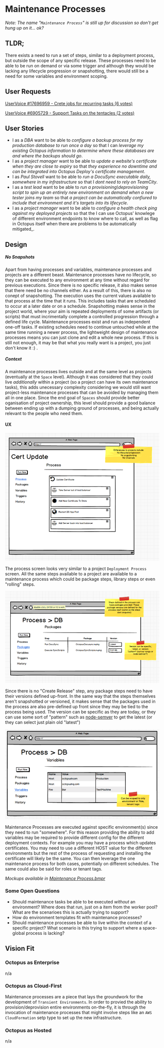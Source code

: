 # Maintenance Processes #
_Note: The name "`Maintenance Process`" is still up for discussion so don't get hung up on it... ok?_

## TLDR; ##
There exists a need to run a set of steps, similar to a deployment process, but outside the scope of any specific release. These processes need to be able to be run on demand or via some trigger and although they would be lacking any lifecycle progression or snapshotting, there would still be a need for some variables and environment scoping.

## User Requests ##
[UserVoice #17696959 - Crete jobs for recurring tasks (6 votes)](https://octopusdeploy.uservoice.com/forums/170787-general/suggestions/17696959-create-jobs-for-recurring-tasks-use-permissions-t)

[UserVoice #6905729 - Support Tasks on the tentacles (2 votes)](https://octopusdeploy.uservoice.com/forums/170787-general/suggestions/6905729-support-task-on-the-tentacles)

## User Stories ##
* I as a _DBA_ want to be able to _configure a backup process for my production database to run once a day_ so that I can _leverage my existing Octopus information to determine where these databases are and where the backups should go_.
* I as a _project manager_ want to be able to _update a website's certificate when they are close to expiry_ so that _they experience no downtime and can be integrated into Octopus Deploy's certificate management_.
* I as _Paul Stovell_ want to be able to _run a DocuSync executable daily, somewhere in my infrastructure_ so that I _dont need to rely on TeamCity_.
* I as a _test lead_ want to be able to _run a provisioning\deprovisioning script to spin up an entirely new environment on demand when a new tester joins my team_ so that _a project can be automatically confiured to include that environment and it's targets into its lifecycle_. 
* I as a _project manager_ want to be able to _configure a health check ping against my deployed projects_ so that the I can use Octopus' knowlege of different environment endpoints to know where to call, as well as flag in Octopus itself when there are problems to be automatically mitigated_.

## Design ##
##### No Snapshots #####
Apart from having processes and variables, maintenance processes and projects are a different beast. Maintenance processes have no lifecycle, so they can be executed to any environment at any time without regard for previous executions. Since there is no specific release, it also makes sense that there need be no channels either. As a result of this, there is also no conept of snapshotting. The execution uses the current values available to that process at the time that it runs. This includes tasks that are scheduled to occur at a later date or on a schedule. Snapshotting makes sense in the project world, where your aim is repeated deployments of some artifacts (or scripts) that must incrimentally complete a controlled progression through a defined life cycle. Maintenance processes exist and run as independent one-off tasks. If existing schedules need to continue untouched while at the same time running a newer process, the lightweight design of maintenance processes means you can just clone and edit a whole new process. If this is still not enough, it may be that what you really want is a project, you just don't know it :) .

##### Context #####
A maintenance processes lives outside and at the same level as projects (eventually at the `Space` level). Although it was considered that they could live _additionally_ within a project (so a project can have its own maintenance tasks), this adds unecessary complexity considering we would still want project-less maintenance processes that can be avoided by managing them all in one place. Since the end goal of `Spaces` should provide better oganisation of project ownership, this level should provide a good balance between ending up with a dumping ground of processes, and being actually relevant to the people who need them.


#### UX ####
![Process Screen](Process_Screen.png)

The process screen looks very similar to a project `Deployment Process` screen. All the same steps available to a project are available to a maintenance process which could be package steps, library steps or even "rolling" steps.

![Packages Screen](Packages_Screen.png)

Since there is no "Create Release" step, any package steps need to have their versions defined up-front. In the same way that the steps themselves aren't snapshotted or versioned, it makes sense that the packages used in the process are also pre-defined up front since they may be tied to the process being used. The version can be specific as they are today, or they can use some sort of "pattern" such as [node-semver](https://github.com/npm/node-semver) to get the latest (or they can select just plain old "latest")

![Process Variables](Process_Variables.png)

Maintenance Processes are executed against specific environment(s) since they need to run "somewhere". For this reason providing the ability to add variables may be required to provide different config for the different deployment contexts. For example you may have a process which updates certificates. You may need to use a different HOST value for the different environments but the rest of the process of requesting and installing the certificate will likely be the same. You can then leverage the one maintenance process for both cases, potentially on different schedules. The same could also be said for roles or tenant tags.


_Mockups available in [Maintenance Process.bmpr](./Maintenance_Process.bmpr)_

### Some Open Questions ###
* Should maintenance tasks be able to be executed _without_ an environment? Where does that run, just on a item from the worker pool? What are the scenarioes this is actually trying to support?
* How do environment templates fit with maintenance processes?
* Should maintenance processes be able to live within the context of a specific project? What scenario is this trying to support where a space-global process is lacking?

## Vision Fit ##
### Octopus as Enterprise ###
n/a

### Octopus as Cloud-First ###
Maintenance processes are a piece that lays the groundwork for the development of `Transient Environments`. In order to provied the ability to provision/deprovision entire environments on-the-fly, it is through the invocation of maintenance processes that might involve steps like an `AWS CloudFormation` setp type to set up the new infrastructure. 

### Octopus as Hosted ###
n/a
